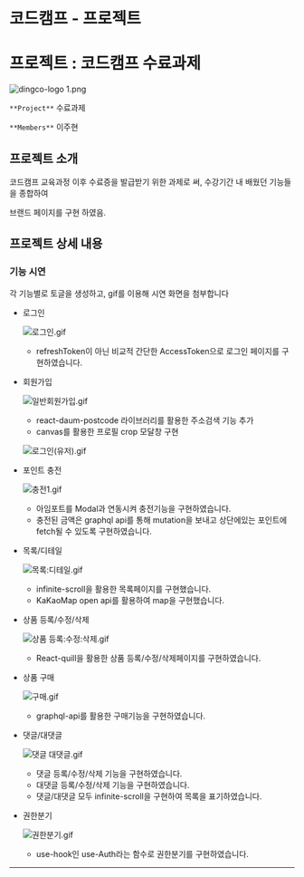 # 코드캠프 - 프로젝트

# 프로젝트 : 코드캠프 수료과제

![dingco-logo 1.png](https://user-images.githubusercontent.com/114391411/221416282-436bec0d-c5d7-48b3-bb5d-cea5406b6551.png)

`**Project**` 수료과제

`**Members**` 이주현

## 프로젝트 소개

코드캠프 교육과정 이후 수료증을 발급받기 위한 과제로 써, 수강기간 내 배웠던 기능들을 종합하여 

브랜드 페이지를 구현 하였음.

## 프로젝트 상세 내용

### 기능 시연

각 기능별로 토글을 생성하고, gif를 이용해 시연 화면을 첨부합니다

- 로그인
    
    ![로그인.gif](%E1%84%8F%E1%85%A9%E1%84%83%E1%85%B3%E1%84%8F%E1%85%A2%E1%86%B7%E1%84%91%E1%85%B3%20-%20%E1%84%91%E1%85%B3%E1%84%85%E1%85%A9%E1%84%8C%E1%85%A6%E1%86%A8%E1%84%90%E1%85%B3%20460ad6bbf4334536b16404d126529cf6/%25E1%2584%2585%25E1%2585%25A9%25E1%2584%2580%25E1%2585%25B3%25E1%2584%258B%25E1%2585%25B5%25E1%2586%25AB.gif)
    
    - refreshToken이 아닌 비교적 간단한 AccessToken으로 로그인 페이지를 구현하였습니다.
    
- 회원가입
    
    ![일반회원가입.gif](%E1%84%8F%E1%85%A9%E1%84%83%E1%85%B3%E1%84%8F%E1%85%A2%E1%86%B7%E1%84%91%E1%85%B3%20-%20%E1%84%91%E1%85%B3%E1%84%85%E1%85%A9%E1%84%8C%E1%85%A6%E1%86%A8%E1%84%90%E1%85%B3%20460ad6bbf4334536b16404d126529cf6/%25E1%2584%258B%25E1%2585%25B5%25E1%2586%25AF%25E1%2584%2587%25E1%2585%25A1%25E1%2586%25AB%25E1%2584%2592%25E1%2585%25AC%25E1%2584%258B%25E1%2585%25AF%25E1%2586%25AB%25E1%2584%2580%25E1%2585%25A1%25E1%2584%258B%25E1%2585%25B5%25E1%2586%25B8.gif)
    
    - react-daum-postcode 라이브러리를 활용한 주소검색 기능 추가
    - canvas를 활용한 프로필 crop 모달창 구현
    
    ![로그인(유저).gif](%E1%84%8F%E1%85%A9%E1%84%83%E1%85%B3%E1%84%8F%E1%85%A2%E1%86%B7%E1%84%91%E1%85%B3%20-%20%E1%84%91%E1%85%B3%E1%84%85%E1%85%A9%E1%84%8C%E1%85%A6%E1%86%A8%E1%84%90%E1%85%B3%20460ad6bbf4334536b16404d126529cf6/%25E1%2584%2585%25E1%2585%25A9%25E1%2584%2580%25E1%2585%25B3%25E1%2584%258B%25E1%2585%25B5%25E1%2586%25AB(%25E1%2584%258B%25E1%2585%25B2%25E1%2584%258C%25E1%2585%25A5).gif)
    
- 포인트 충전
    
    ![충전1.gif](%E1%84%8F%E1%85%A9%E1%84%83%E1%85%B3%E1%84%8F%E1%85%A2%E1%86%B7%E1%84%91%E1%85%B3%20-%20%E1%84%91%E1%85%B3%E1%84%85%E1%85%A9%E1%84%8C%E1%85%A6%E1%86%A8%E1%84%90%E1%85%B3%20460ad6bbf4334536b16404d126529cf6/%25E1%2584%258E%25E1%2585%25AE%25E1%2586%25BC%25E1%2584%258C%25E1%2585%25A5%25E1%2586%25AB1.gif)
    
    - 아임포트를 Modal과 연동시켜 충전기능을 구현하였습니다.
    - 충전된 금액은 graphql api를 통해 mutation을 보내고 상단에있는 포인트에 fetch될 수 있도록 구현하였습니다.
    
- 목록/디테일
    
    ![목록:디테일.gif](%E1%84%8F%E1%85%A9%E1%84%83%E1%85%B3%E1%84%8F%E1%85%A2%E1%86%B7%E1%84%91%E1%85%B3%20-%20%E1%84%91%E1%85%B3%E1%84%85%E1%85%A9%E1%84%8C%E1%85%A6%E1%86%A8%E1%84%90%E1%85%B3%20460ad6bbf4334536b16404d126529cf6/%25E1%2584%2586%25E1%2585%25A9%25E1%2586%25A8%25E1%2584%2585%25E1%2585%25A9%25E1%2586%25A8%25E1%2584%2583%25E1%2585%25B5%25E1%2584%2590%25E1%2585%25A6%25E1%2584%258B%25E1%2585%25B5%25E1%2586%25AF.gif)
    
    - infinite-scroll을 활용한 목록페이지를 구현했습니다.
    - KaKaoMap open api를 활용하여 map을 구현했습니다.
    
- 상품 등록/수정/삭제
    
    ![상품 등록:수정:삭제.gif](%E1%84%8F%E1%85%A9%E1%84%83%E1%85%B3%E1%84%8F%E1%85%A2%E1%86%B7%E1%84%91%E1%85%B3%20-%20%E1%84%91%E1%85%B3%E1%84%85%E1%85%A9%E1%84%8C%E1%85%A6%E1%86%A8%E1%84%90%E1%85%B3%20460ad6bbf4334536b16404d126529cf6/%25E1%2584%2589%25E1%2585%25A1%25E1%2586%25BC%25E1%2584%2591%25E1%2585%25AE%25E1%2586%25B7_%25E1%2584%2583%25E1%2585%25B3%25E1%2586%25BC%25E1%2584%2585%25E1%2585%25A9%25E1%2586%25A8%25E1%2584%2589%25E1%2585%25AE%25E1%2584%258C%25E1%2585%25A5%25E1%2586%25BC%25E1%2584%2589%25E1%2585%25A1%25E1%2586%25A8%25E1%2584%258C%25E1%2585%25A6.gif)
    
    - React-quill을 활용한 상품 등록/수정/삭제페이지를 구현하였습니다.
    
- 상품 구매
    
    ![구매.gif](https://user-images.githubusercontent.com/114391411/221416694-24bee8b2-96e1-4949-9bcf-bec32546cd88.gif)
    
    - graphql-api를 활용한 구매기능을 구현하였습니다.
    
- 댓글/대댓글
    
    ![댓글 대댓글.gif](%E1%84%8F%E1%85%A9%E1%84%83%E1%85%B3%E1%84%8F%E1%85%A2%E1%86%B7%E1%84%91%E1%85%B3%20-%20%E1%84%91%E1%85%B3%E1%84%85%E1%85%A9%E1%84%8C%E1%85%A6%E1%86%A8%E1%84%90%E1%85%B3%20460ad6bbf4334536b16404d126529cf6/%25E1%2584%2583%25E1%2585%25A2%25E1%2586%25BA%25E1%2584%2580%25E1%2585%25B3%25E1%2586%25AF_%25E1%2584%2583%25E1%2585%25A2%25E1%2584%2583%25E1%2585%25A2%25E1%2586%25BA%25E1%2584%2580%25E1%2585%25B3%25E1%2586%25AF.gif)
    
    - 댓글 등록/수정/삭제 기능을 구현하였습니다.
    - 대댓글 등록/수정/삭제 기능을 구현하였습니다.
    - 댓글/대댓글 모두 infinite-scroll을 구현하여 목록을 표기하였습니다.
    
- 권한분기
    
    ![권한분기.gif](%E1%84%8F%E1%85%A9%E1%84%83%E1%85%B3%E1%84%8F%E1%85%A2%E1%86%B7%E1%84%91%E1%85%B3%20-%20%E1%84%91%E1%85%B3%E1%84%85%E1%85%A9%E1%84%8C%E1%85%A6%E1%86%A8%E1%84%90%E1%85%B3%20460ad6bbf4334536b16404d126529cf6/%25E1%2584%2580%25E1%2585%25AF%25E1%2586%25AB%25E1%2584%2592%25E1%2585%25A1%25E1%2586%25AB%25E1%2584%2587%25E1%2585%25AE%25E1%2586%25AB%25E1%2584%2580%25E1%2585%25B5.gif)
    
    - use-hook인 use-Auth라는 함수로 권한분기를 구현하였습니다.

---
